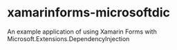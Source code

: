 # xamarinforms-microsoftdic
An example application of using Xamarin Forms with Microsoft.Extensions.DependencyInjection
